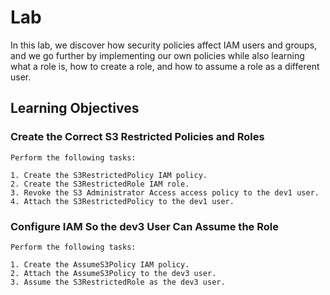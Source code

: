 # Lab

In this lab, we discover how security policies affect IAM users and groups, and we go further by implementing our own policies while also learning what a role is, how to create a role, and how to assume a role as a different user.

## Learning Objectives

### Create the Correct S3 Restricted Policies and Roles
    Perform the following tasks:

    1. Create the S3RestrictedPolicy IAM policy.
    2. Create the S3RestrictedRole IAM role.
    3. Revoke the S3 Administrator Access access policy to the dev1 user.
    4. Attach the S3RestrictedPolicy to the dev1 user.


### Configure IAM So the dev3 User Can Assume the Role
    Perform the following tasks:

    1. Create the AssumeS3Policy IAM policy.
    2. Attach the AssumeS3Policy to the dev3 user.
    3. Assume the S3RestrictedRole as the dev3 user.